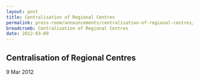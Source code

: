 ```yaml
---
layout: post
title: Centralisation of Regional Centres
permalink: press-room/announcements/centralisation-of-regional-centres/
breadcrumb: Centralisation of Regional Centres
date: 2012-03-09
---
```


Centralisation of Regional Centres
---

9 Mar 2012
